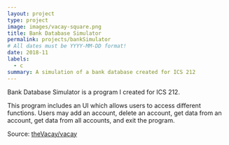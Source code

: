 ```yaml
---
layout: project
type: project
image: images/vacay-square.png
title: Bank Database Simulator
permalink: projects/bankSimulator
# All dates must be YYYY-MM-DD format!
date: 2018-11
labels:
  - c
summary: A simulation of a bank database created for ICS 212
---
```


Bank Database Simulator is a program I created for ICS 212.

This program includes an UI which allows users to access different functions. Users may add an account, delete an account, get data from an account, get data from all accounts, and exit the program. 

Source: <a href="https://github.com/theVacay/vacay"><i class="large github icon"></i>theVacay/vacay</a>
